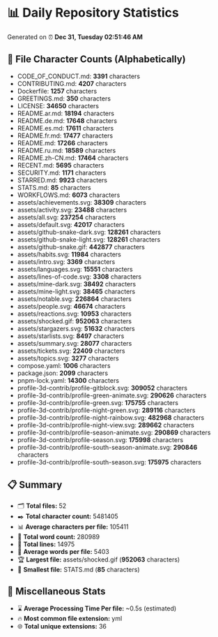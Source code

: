 # 📊 Daily Repository Statistics
Generated on ⏰ **Dec 31, Tuesday 02:51:46 AM**

## 📂 File Character Counts (Alphabetically)
- CODE_OF_CONDUCT.md: **3391** characters
- CONTRIBUTING.md: **4207** characters
- Dockerfile: **1257** characters
- GREETINGS.md: **350** characters
- LICENSE: **34650** characters
- README.ar.md: **18194** characters
- README.de.md: **17648** characters
- README.es.md: **17611** characters
- README.fr.md: **17477** characters
- README.md: **17266** characters
- README.ru.md: **18589** characters
- README.zh-CN.md: **17464** characters
- RECENT.md: **5695** characters
- SECURITY.md: **1171** characters
- STARRED.md: **9923** characters
- STATS.md: **85** characters
- WORKFLOWS.md: **6073** characters
- assets/achievements.svg: **38309** characters
- assets/activity.svg: **23488** characters
- assets/all.svg: **237254** characters
- assets/default.svg: **42017** characters
- assets/github-snake-dark.svg: **128261** characters
- assets/github-snake-light.svg: **128261** characters
- assets/github-snake.gif: **442877** characters
- assets/habits.svg: **11984** characters
- assets/intro.svg: **3369** characters
- assets/languages.svg: **15551** characters
- assets/lines-of-code.svg: **3308** characters
- assets/mine-dark.svg: **38492** characters
- assets/mine-light.svg: **38465** characters
- assets/notable.svg: **226864** characters
- assets/people.svg: **46674** characters
- assets/reactions.svg: **10953** characters
- assets/shocked.gif: **952063** characters
- assets/stargazers.svg: **51632** characters
- assets/starlists.svg: **8497** characters
- assets/summary.svg: **28077** characters
- assets/tickets.svg: **22409** characters
- assets/topics.svg: **3277** characters
- compose.yaml: **1006** characters
- package.json: **2099** characters
- pnpm-lock.yaml: **14300** characters
- profile-3d-contrib/profile-gitblock.svg: **309052** characters
- profile-3d-contrib/profile-green-animate.svg: **290626** characters
- profile-3d-contrib/profile-green.svg: **175755** characters
- profile-3d-contrib/profile-night-green.svg: **289116** characters
- profile-3d-contrib/profile-night-rainbow.svg: **482968** characters
- profile-3d-contrib/profile-night-view.svg: **289662** characters
- profile-3d-contrib/profile-season-animate.svg: **290869** characters
- profile-3d-contrib/profile-season.svg: **175998** characters
- profile-3d-contrib/profile-south-season-animate.svg: **290846** characters
- profile-3d-contrib/profile-south-season.svg: **175975** characters

## 📋 Summary
- 🗂️ **Total files:** 52
- ✒️ **Total character count:** 5481405
- 📊 **Average characters per file:** 105411
- 📝 **Total word count:** 280989
- 🧾 **Total lines:** 14975
- 📐 **Average words per file:** 5403
- 🏆 **Largest file:** assets/shocked.gif (**952063** characters)
- 🥉 **Smallest file:** STATS.md (**85** characters)

## 🌟 Miscellaneous Stats
- ⌛ **Average Processing Time Per file:** ~0.5s (estimated)
- 🔥 **Most common file extension:** yml
- 🌐 **Total unique extensions:** 36
